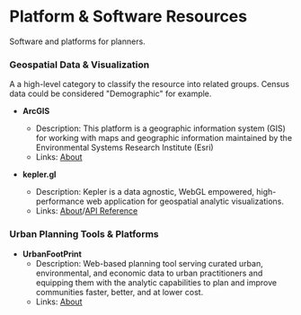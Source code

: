 # Platform & Software Resources
Software and platforms for planners. 

### Geospatial Data & Visualization
A a high-level category to classify the resource into related groups. Census data could be considered "Demographic" for example. 

* **ArcGIS**
    * Description: This platform is a geographic information system (GIS) for working with maps and geographic information maintained by the Environmental Systems Research Institute (Esri)
    * Links: [About](https://www.esri.com/en-us/arcgis/about-arcgis/overview)
    
* **kepler.gl**
    * Description: Kepler is a data agnostic, WebGL empowered, high-performance web application for geospatial analytic visualizations.
    * Links: [About](https://kepler.gl/)/[API Reference](https://docs.kepler.gl/docs/api-reference)

### Urban Planning Tools & Platforms

* **UrbanFootPrint**
    * Description: Web-based planning tool serving curated urban, environmental, and economic data to urban practitioners and equipping them with the analytic capabilities to ​plan and improve communities faster, better, and at lower cost.
    * Links: [About](https://urbanfootprint.com/)

    
    
 
